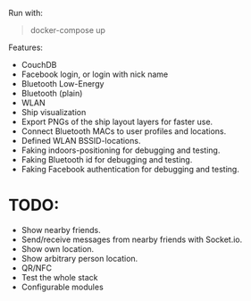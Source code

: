 Run with:
> docker-compose up

Features:
- CouchDB
- Facebook login, or login with nick name
- Bluetooth Low-Energy
- Bluetooth (plain)
- WLAN
- Ship visualization
- Export PNGs of the ship layout layers for faster use.
- Connect Bluetooth MACs to user profiles and locations.
- Defined WLAN BSSID-locations.
- Faking indoors-positioning for debugging and testing.
- Faking Bluetooth id for debugging and testing.
- Faking Facebook authentication for debugging and testing.

TODO:
=====

- Show nearby friends.
- Send/receive messages from nearby friends with Socket.io.
- Show own location.
- Show arbitrary person location.
- QR/NFC
- Test the whole stack
- Configurable modules
